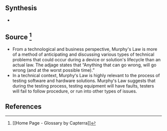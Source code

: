 ## Synthesis
- 
## Source [^1]
- From a technological and business perspective, Murphy's Law is more of a method of anticipating and discussing various types of technical problems that could occur during a device or solution's lifecycle than an actual law. The adjage states that “Anything that can go wrong, will go wrong (and at the worst possible time).”
- In a technical context, Murphyʻs Law is highly relevant to the process of testing software and hardware solutions. Murphyʻs Law suggests that during the testing process, testing equipment will have faults, testers will fail to follow procedure, or run into other types of issues.
## References

[^1]: [[Home Page - Glossary by Capterra]]
